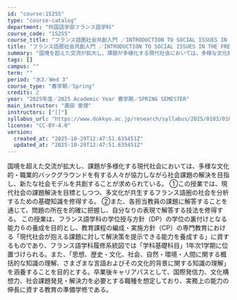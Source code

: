 ```yaml
---
id: "course:15255"
type: "course-catalog"
department: "外国語学部フランス語学科"
course_code: "15255"
course_title: "フランス語圏社会共創入門 ／INTRODUCTION TO SOCIAL ISSUES IN THE FRENCH-SPEAKING WORLD"
title: "フランス語圏社会共創入門 ／INTRODUCTION TO SOCIAL ISSUES IN THE FRENCH-SPEAKING WORLD"
summary: "国境を超えた交流が拡大し、課題が多様化する現代社会においては、多様な文化的・職業的バックグラウンドを有する人々が協力しながら社会課題の解決を目指し、新たな社会モデルを共創することが求められている。 ①この授業では、現代社会の課題解決を目標と…"
tags: []
campus: ""
term: ""
period: "水3／Wed 3"
course_type: "春学期／Spring"
credits: 2
year: "2025年度／2025 Academic Year 春学期／SPRING SEMESTER"
main_instructor: "廣田 愛理"
instructors: ["[]"]
syllabus_url: "https://www.dokkyo.ac.jp/research/syllabus/2025/0103/0103_15255_ja_JP.html"
license: "CC-BY-4.0"
version:
  created_at: "2025-10-29T12:47:51.635451Z"
  updated_at: "2025-10-29T12:47:51.635451Z"
---
```

国境を超えた交流が拡大し、課題が多様化する現代社会においては、多様な文化的・職業的バックグラウンドを有する人々が協力しながら社会課題の解決を目指し、新たな社会モデルを共創することが求められている。 ①この授業では、現代社会の課題解決を目標としつつ、多文化が共生するフランス語圏の社会を分析するための基礎知識を修得する。 ②また、各担当教員の課題に解答することを通じて、問題の所在を的確に把握し、自分なりの表現で解答する技法を修得する。 この授業は、フランス語学科の学位授与方針（DP）の学位の裏付けとなる能力６の養成を目的とし、教育課程の編成・実施方針（CP）の専門教育における「現代社会が抱える課題に対して解決策を提示できる能力を養成する」に資するものであり、フランス語学科履修系統図では「学科基礎科目」1年次1学期に位置づけられる。また、「思想、歴史・文化、社会、自然・環境・人間に関する概括的な知識の理解、さまざまな言語およびその文化的背景に関する知識の理解」を涵養することを目的とする。卒業後キャリアパスとして、国際発信力、文化構想力、社会課題発見・解決力を必要とする職種を想定しており、実務上の能力の伸長に資する教育の準備学修である。
